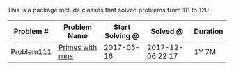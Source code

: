 
This is a package include classes that solved problems from 111 to 120


|   Problem #   | Problem Name  | Start Solving @ |  Solved @ |  Duration  |
| ------------- | ------------- | ------------- | ------------- | ------------- |
|   Problem111  | [Primes with runs](https://projecteuler.net/problem=111)  | 2017-05-16 | 2017-12-06 22:17 | 1Y 7M |

